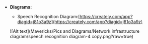 
- **Diagrams:**
  - Speech Recognition Diagram:[https://creately.com/app?diagid=j81o3a9z](https://creately.com/app?diagid=j81o3a9z)
  
  
  ![Alt text](Mavericks/Pics and Diagrams/Network infrastructure diagram/speech recognition diagram-4 copy.png?raw=true)
